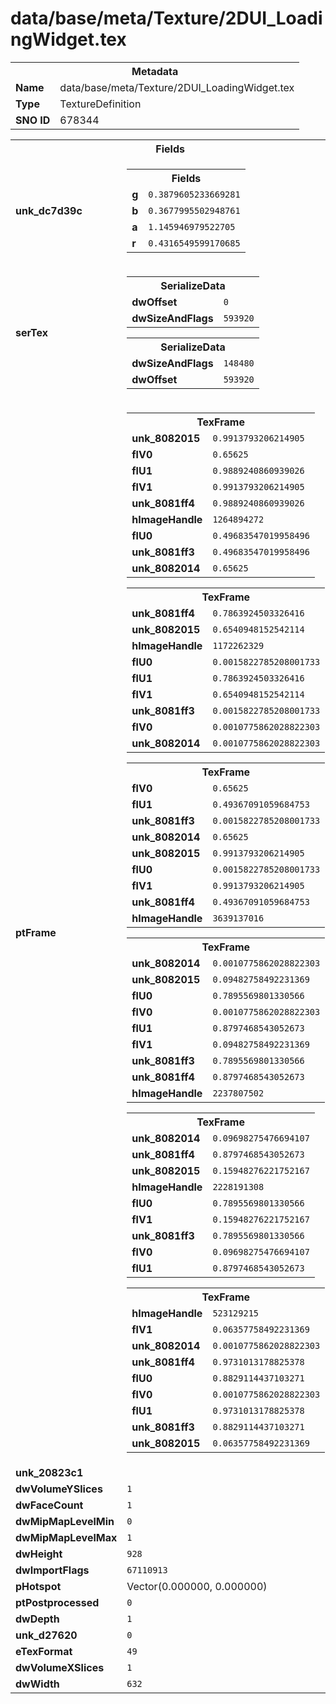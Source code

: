 <h1>data/base/meta/Texture/2DUI_LoadingWidget.tex</h1><table><tr><th colspan="100%">Metadata</th></tr><tr><td><b>Name</b></td><td>data/base/meta/Texture/2DUI_LoadingWidget.tex</td></tr><tr><td><b>Type</b></td><td>TextureDefinition</td></tr><tr><td><b>SNO ID</b></td><td>678344</td></tr></table>

<table><tr><th colspan="100%">Fields</th></tr><tr><td><b>unk_dc7d39c</b></td><td><table><tr><th colspan="100%">Fields</th></tr><tr><td><b>g</b></td><td><code>0.3879605233669281</code></td></tr><tr><td><b>b</b></td><td><code>0.3677995502948761</code></td></tr><tr><td><b>a</b></td><td><code>1.145946979522705</code></td></tr><tr><td><b>r</b></td><td><code>0.4316549599170685</code></td></tr></table>

</td></tr><tr><td><b>serTex</b></td><td><table><tr><th colspan="100%">SerializeData</th></tr><tr><td><b>dwOffset</b></td><td><code>0</code></td></tr><tr><td><b>dwSizeAndFlags</b></td><td><code>593920</code></td></tr></table>


<table><tr><th colspan="100%">SerializeData</th></tr><tr><td><b>dwSizeAndFlags</b></td><td><code>148480</code></td></tr><tr><td><b>dwOffset</b></td><td><code>593920</code></td></tr></table>


</td></tr><tr><td><b>ptFrame</b></td><td><table><tr><th colspan="100%">TexFrame</th></tr><tr><td><b>unk_8082015</b></td><td><code>0.9913793206214905</code></td></tr><tr><td><b>flV0</b></td><td><code>0.65625</code></td></tr><tr><td><b>flU1</b></td><td><code>0.9889240860939026</code></td></tr><tr><td><b>flV1</b></td><td><code>0.9913793206214905</code></td></tr><tr><td><b>unk_8081ff4</b></td><td><code>0.9889240860939026</code></td></tr><tr><td><b>hImageHandle</b></td><td><code>1264894272</code></td></tr><tr><td><b>flU0</b></td><td><code>0.49683547019958496</code></td></tr><tr><td><b>unk_8081ff3</b></td><td><code>0.49683547019958496</code></td></tr><tr><td><b>unk_8082014</b></td><td><code>0.65625</code></td></tr></table>


<table><tr><th colspan="100%">TexFrame</th></tr><tr><td><b>unk_8081ff4</b></td><td><code>0.7863924503326416</code></td></tr><tr><td><b>unk_8082015</b></td><td><code>0.6540948152542114</code></td></tr><tr><td><b>hImageHandle</b></td><td><code>1172262329</code></td></tr><tr><td><b>flU0</b></td><td><code>0.0015822785208001733</code></td></tr><tr><td><b>flU1</b></td><td><code>0.7863924503326416</code></td></tr><tr><td><b>flV1</b></td><td><code>0.6540948152542114</code></td></tr><tr><td><b>unk_8081ff3</b></td><td><code>0.0015822785208001733</code></td></tr><tr><td><b>flV0</b></td><td><code>0.0010775862028822303</code></td></tr><tr><td><b>unk_8082014</b></td><td><code>0.0010775862028822303</code></td></tr></table>


<table><tr><th colspan="100%">TexFrame</th></tr><tr><td><b>flV0</b></td><td><code>0.65625</code></td></tr><tr><td><b>flU1</b></td><td><code>0.49367091059684753</code></td></tr><tr><td><b>unk_8081ff3</b></td><td><code>0.0015822785208001733</code></td></tr><tr><td><b>unk_8082014</b></td><td><code>0.65625</code></td></tr><tr><td><b>unk_8082015</b></td><td><code>0.9913793206214905</code></td></tr><tr><td><b>flU0</b></td><td><code>0.0015822785208001733</code></td></tr><tr><td><b>flV1</b></td><td><code>0.9913793206214905</code></td></tr><tr><td><b>unk_8081ff4</b></td><td><code>0.49367091059684753</code></td></tr><tr><td><b>hImageHandle</b></td><td><code>3639137016</code></td></tr></table>


<table><tr><th colspan="100%">TexFrame</th></tr><tr><td><b>unk_8082014</b></td><td><code>0.0010775862028822303</code></td></tr><tr><td><b>unk_8082015</b></td><td><code>0.09482758492231369</code></td></tr><tr><td><b>flU0</b></td><td><code>0.7895569801330566</code></td></tr><tr><td><b>flV0</b></td><td><code>0.0010775862028822303</code></td></tr><tr><td><b>flU1</b></td><td><code>0.8797468543052673</code></td></tr><tr><td><b>flV1</b></td><td><code>0.09482758492231369</code></td></tr><tr><td><b>unk_8081ff3</b></td><td><code>0.7895569801330566</code></td></tr><tr><td><b>unk_8081ff4</b></td><td><code>0.8797468543052673</code></td></tr><tr><td><b>hImageHandle</b></td><td><code>2237807502</code></td></tr></table>


<table><tr><th colspan="100%">TexFrame</th></tr><tr><td><b>unk_8082014</b></td><td><code>0.09698275476694107</code></td></tr><tr><td><b>unk_8081ff4</b></td><td><code>0.8797468543052673</code></td></tr><tr><td><b>unk_8082015</b></td><td><code>0.15948276221752167</code></td></tr><tr><td><b>hImageHandle</b></td><td><code>2228191308</code></td></tr><tr><td><b>flU0</b></td><td><code>0.7895569801330566</code></td></tr><tr><td><b>flV1</b></td><td><code>0.15948276221752167</code></td></tr><tr><td><b>unk_8081ff3</b></td><td><code>0.7895569801330566</code></td></tr><tr><td><b>flV0</b></td><td><code>0.09698275476694107</code></td></tr><tr><td><b>flU1</b></td><td><code>0.8797468543052673</code></td></tr></table>


<table><tr><th colspan="100%">TexFrame</th></tr><tr><td><b>hImageHandle</b></td><td><code>523129215</code></td></tr><tr><td><b>flV1</b></td><td><code>0.06357758492231369</code></td></tr><tr><td><b>unk_8082014</b></td><td><code>0.0010775862028822303</code></td></tr><tr><td><b>unk_8081ff4</b></td><td><code>0.9731013178825378</code></td></tr><tr><td><b>flU0</b></td><td><code>0.8829114437103271</code></td></tr><tr><td><b>flV0</b></td><td><code>0.0010775862028822303</code></td></tr><tr><td><b>flU1</b></td><td><code>0.9731013178825378</code></td></tr><tr><td><b>unk_8081ff3</b></td><td><code>0.8829114437103271</code></td></tr><tr><td><b>unk_8082015</b></td><td><code>0.06357758492231369</code></td></tr></table>


</td></tr><tr><td><b>unk_20823c1</b></td><td></td></tr><tr><td><b>dwVolumeYSlices</b></td><td><code>1</code></td></tr><tr><td><b>dwFaceCount</b></td><td><code>1</code></td></tr><tr><td><b>dwMipMapLevelMin</b></td><td><code>0</code></td></tr><tr><td><b>dwMipMapLevelMax</b></td><td><code>1</code></td></tr><tr><td><b>dwHeight</b></td><td><code>928</code></td></tr><tr><td><b>dwImportFlags</b></td><td><code>67110913</code></td></tr><tr><td><b>pHotspot</b></td><td>Vector(0.000000, 0.000000)</td></tr><tr><td><b>ptPostprocessed</b></td><td><code>0</code></td></tr><tr><td><b>dwDepth</b></td><td><code>1</code></td></tr><tr><td><b>unk_d27620</b></td><td><code>0</code></td></tr><tr><td><b>eTexFormat</b></td><td><code>49</code></td></tr><tr><td><b>dwVolumeXSlices</b></td><td><code>1</code></td></tr><tr><td><b>dwWidth</b></td><td><code>632</code></td></tr></table>

